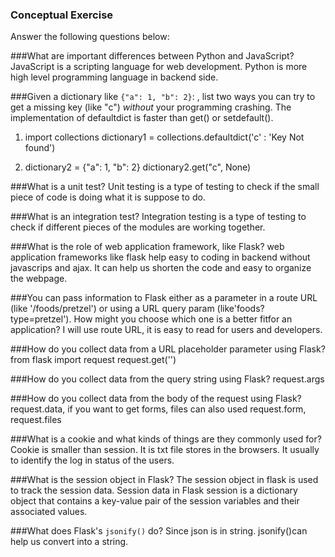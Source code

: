 ### Conceptual Exercise

Answer the following questions below:

###What are important differences between Python and JavaScript?
JavaScript is a scripting language for web development. Python is more high level programming language in backend side.

###Given a dictionary like ``{"a": 1, "b": 2}``: , list two ways you
  can try to get a missing key (like "c") *without* your programming
  crashing.
The implementation of defaultdict is faster than get() or setdefault().

1. import collections
dictionary1 = collections.defaultdict('c' : 'Key Not found')

2. dictionary2 = {"a": 1, "b": 2} 
dictionary2.get("c", None) 

###What is a unit test? 
Unit testing is a type of testing to check if the small piece of code is doing what it is suppose to do. 

###What is an integration test? 
Integration testing is a type of testing to check if different pieces of the modules are working together. 

###What is the role of web application framework, like Flask?
web application frameworks like flask help easy to coding in backend without javascrips and ajax. It can help us shorten the code and easy to organize the webpage.

###You can pass information to Flask either as a parameter in a route URL (like '/foods/pretzel') or using a URL query param (like'foods?type=pretzel'). How might you choose which one is a better fitfor an application? 
I will use route URL, it is easy to read for users and developers.

###How do you collect data from a URL placeholder parameter using Flask? 
from flask import request
request.get('')

###How do you collect data from the query string using Flask? 
request.args

###How do you collect data from the body of the request using Flask? 
request.data, if you want to get forms, files can also used request.form, request.files

###What is a cookie and what kinds of things are they commonly used for? 
Cookie is smaller than session. It is txt file stores in the browsers. It usually to identify the log in status of the users.

###What is the session object in Flask? 
The session object in flask is used to track the session data. Session data in Flask session is a dictionary object that contains a key-value pair of the session variables and their associated values.

###What does Flask's `jsonify()` do? 
Since json is in string. jsonify()can help us convert into a string.

